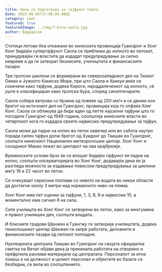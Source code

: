 ```yaml
---
title: Кина се подготвува за тајфунот Саола
date: 2023-09-05T17:00:09.888Z
category: свет
featured: true
featuredImage: ../img/7-kina-saola.jpg
author: Вардарски
---
```

Стотици летови беа откажани во кинеската провинција Гуангдонг и Хонг Конг бидејќи супертајфунот Саола се приближи до копното во петокот, принудувајќи ги властите да издадат предупредување за силно невреме и да ги затворат бизнисите, училиштата и финансиските пазари.

Три тропски циклони се формирани во северозападниот дел на Тихиот Океан и Јужното Кинеско Море, при што Саола и Хаикуи веќе се означени како тајфуни, додека Кироги, најоддалечениот од копното, сè уште е класифициран како тропска бура, според синоптичарите.

Саола собира ветрови со брзина од повеќе од 200 км/ч и се движи кон брегот на источниот дел на Гуангдонг, провинција која го опфаќа Хонг Конг. Саола се обликува да биде еден од петте најсилни тајфуни што го погодиле Гуангдонг од 1949 година, соопштија кинеските власти во четвртокот кога го издадоа своето највисоко предупредување за тајфун.

Саола може да падне на копно во петок навечер или во сабота наутро поради силен тајфун долж брегот од Хуидонг до Таишан во Гуангдонг, соопшти кинескиот Национален метеоролошки центар. Хонг Конг и соседниот Макао лежат во центарот на ова крајбрежје.

Временските услови брзо ќе се влошат бидејќи тајфунот ќе падне на копно, соопшти опсерваторијата во Хонг Конг, додавајќи дека ќе ја разгледа можноста за издавање повисоки предупредувања за циклони меѓу 18 и 22 часот во петок.

Се очекуваат сериозни поплави со нивото на водата во некои области да достигне околу 3 метри над нормалното ниво на плима.

Хонг Конг има пет оценки за тајфуни, 1, 3, 8, 9 и највисоки 10, а моментално има сигнал 8 на сила.

Сите училишта во Хонг Конг се затворени во петок, иако за многумина е првиот училишен ден, соопшти владата.

И блиските градови Шенжен и Гуангжу ги затворија училиштата, додека технолошкиот центар Шенжен ги запре работата, деловните и финансиските пазари од петокот попладне.

Нуклеарната централа Таишан во Гуангдонг на својата официјална сметка на Вечат објави дека ја прекинала работата на отворено и префрлила ранливи материјали од централата. Персоналот за итна помош е на должност и целиот персонал и објектите во базата се безбедни, се вели во соопштението.